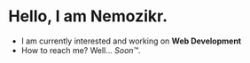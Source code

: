 # Hello, I am Nemozikr.
- I am currently interested and working on **Web Development** 
- How to reach me? Well... *Soon™*.

<!---
Nemozikr/Nemozikr is a ✨ special ✨ repository because its `README.md` (this file) appears on your GitHub profile.
You can click the Preview link to take a look at your changes.
--->
